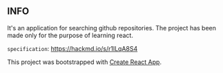 ## INFO
It's an application for searching github repositories. The project has been made only for the purpose of learning react.

`specification`: https://hackmd.io/s/r1lLqA8S4

This project was bootstrapped with [Create React App](https://github.com/facebook/create-react-app).